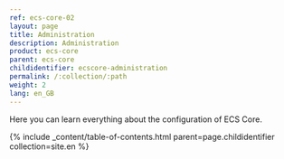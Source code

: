 ```yaml
---
ref: ecs-core-02
layout: page
title: Administration
description: Administration
product: ecs-core
parent: ecs-core
childidentifier: ecscore-administration
permalink: /:collection/:path
weight: 2
lang: en_GB
---
```


Here you can learn everything about the configuration of ECS Core.

{% include _content/table-of-contents.html parent=page.childidentifier collection=site.en %}
